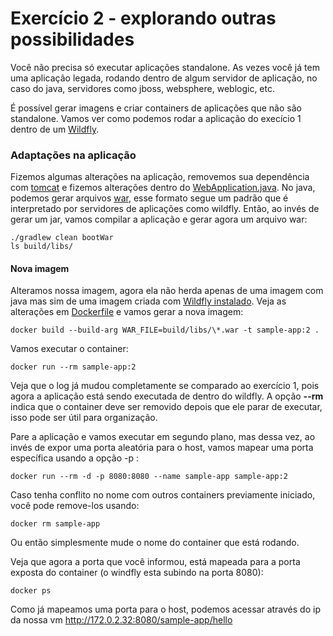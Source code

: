 # Exercício 2 - explorando outras possibilidades

Você não precisa só executar aplicações standalone. As vezes você já tem uma aplicação legada, rodando dentro de algum servidor de aplicação, no caso do java, servidores como jboss, websphere, weblogic, etc.

É possível gerar imagens e criar containers de aplicações que não são standalone. Vamos ver como podemos rodar a aplicação do execício 1 dentro de um [Wildfly](https://www.wildfly.org/).

### Adaptações na aplicação

Fizemos algumas alterações na aplicação, removemos sua dependência com [tomcat](sample-app/build.gradle) e fizemos alterações dentro do [WebApplication.java](sample-app/src/main/java/web/WebApplication.java). No java, podemos gerar arquivos [war](https://en.wikipedia.org/wiki/WAR_(file_format)), esse formato segue um padrão que é interpretado por servidores de aplicações como wildfly. Então, ao invés de gerar um jar, vamos compilar a aplicação e gerar agora um arquivo war:

```
./gradlew clean bootWar
ls build/libs/
```

#### Nova imagem

Alteramos nossa imagem, agora ela não herda apenas de uma imagem com java mas sim de uma imagem criada com [Wildfly instalado](https://hub.docker.com/r/jboss/wildfly). Veja as alterações em [Dockerfile](sample-app/Dockerfile) e vamos gerar a nova imagem:

```
docker build --build-arg WAR_FILE=build/libs/\*.war -t sample-app:2 .
```

Vamos executar o container:

```
docker run --rm sample-app:2
```

Veja que o log já mudou completamente se comparado ao exercício 1, pois agora a aplicação está sendo executada de dentro do wildfly. A opção **--rm** indica que o container deve ser removido depois que ele parar de executar, isso pode ser útil para organização.

Pare a aplicação e vamos executar em segundo plano, mas dessa vez, ao invés de expor uma porta aleatória para o host, vamos mapear uma porta específica usando a opção -p :

```
docker run --rm -d -p 8080:8080 --name sample-app sample-app:2
```

Caso tenha conflito no nome com outros containers previamente iniciado, você pode remove-los usando:

```
docker rm sample-app
```

Ou então simplesmente mude o nome do container que está rodando.

Veja que agora a porta que você informou, está mapeada para a porta exposta do container (o windfly esta subindo na porta 8080):

```
docker ps 
```

Como já mapeamos uma porta para o host, podemos acessar através do ip da nossa vm http://172.0.2.32:8080/sample-app/hello
